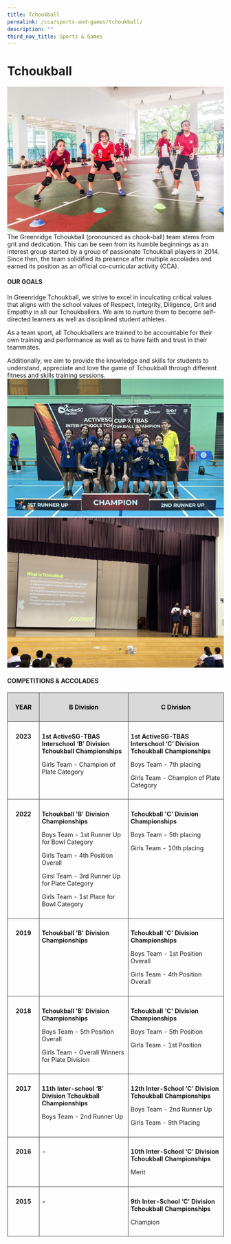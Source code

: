 ```yaml
---
title: Tchoukball
permalink: /cca/sports-and-games/tchoukball/
description: ""
third_nav_title: Sports & Games
---
```

# **Tchoukball**

![](/images/2a.jpg)
The Greenridge Tchoukball (pronounced as chook-ball) team stems from grit and dedication. This can be seen from its humble beginnings as an interest group started by a group of passionate Tchoukball players in 2014. Since then, the team solidified its presence after multiple accolades and earned its position as an official co-curricular activity (CCA). <br>

 
#### **OUR GOALS**

In Greenridge Tchoukball, we strive to excel in inculcating critical values that aligns with the school values of Respect, Integrity, Diligence, Grit and Empathy in all our Tchoukballers. We aim to nurture them to become self-directed learners as well as disciplined student athletes. 

As a team sport, all Tchoukballers are trained to be accountable for their own training and performance as well as to have faith and trust in their teammates. 

Additionally, we aim to provide the knowledge and skills for students to understand, appreciate and love the game of Tchoukball through different fitness and skills training sessions. 
![](/images/TCHOUKBALL2023/tchoukball%201.jpg)<br>
![](/images/TCHOUKBALL2023/tchoukball%202.jpg)

#### **COMPETITIONS &amp; ACCOLADES**
 <!-- /\* Font Definitions \*/ @font-face {font-family:"Cambria Math"; panose-1:2 4 5 3 5 4 6 3 2 4; mso-font-charset:0; mso-generic-font-family:roman; mso-font-pitch:variable; mso-font-signature:-536869121 1107305727 33554432 0 415 0;} /\* Style Definitions \*/ p.MsoNormal, li.MsoNormal, div.MsoNormal {mso-style-unhide:no; mso-style-qformat:yes; mso-style-parent:""; margin:0cm; line-height:115%; mso-pagination:widow-orphan; font-size:11.0pt; font-family:"Arial",sans-serif; mso-fareast-font-family:Arial; mso-ansi-language:EN;} .MsoChpDefault {mso-style-type:export-only; mso-default-props:yes; font-family:"Arial",sans-serif; mso-ascii-font-family:Arial; mso-fareast-font-family:Arial; mso-hansi-font-family:Arial; mso-bidi-font-family:Arial; mso-font-kerning:0pt; mso-ligatures:none; mso-ansi-language:EN;} .MsoPapDefault {mso-style-type:export-only; line-height:115%;} @page WordSection1 {size:612.0pt 792.0pt; margin:72.0pt 72.0pt 72.0pt 72.0pt; mso-header-margin:36.0pt; mso-footer-margin:36.0pt; mso-paper-source:0;} div.WordSection1 {page:WordSection1;} -->

<table class="MsoNormalTable" border="1" cellspacing="0" cellpadding="0" width="624" style="border-collapse:collapse;mso-table-layout-alt:fixed;border:none;
 mso-yfti-tbllook:1536;mso-padding-alt:0cm 5.4pt 0cm 5.4pt;mso-border-insideh:
 cell-none;mso-border-insidev:cell-none"><tbody><tr style="mso-yfti-irow:0;mso-yfti-firstrow:yes;height:27.75pt"><td width="80" valign="top" style="width:60.0pt;border:solid #444444 1.0pt;
  mso-border-alt:solid #444444 .75pt;background:#D9D9D9;padding:8.0pt 4.0pt 8.0pt 4.0pt;
  height:27.75pt"><p class="MsoNormal" align="center" style="text-align:center;line-height:normal"><b style="mso-bidi-font-weight:normal"><span lang="EN" style="color:black;
  mso-color-alt:windowtext">YEAR</span></b><span lang="EN"></span></p></td><td width="259" valign="top" style="width:194.25pt;border:solid #444444 1.0pt;
  border-left:none;mso-border-left-alt:solid #444444 .75pt;mso-border-alt:solid #444444 .75pt;
  background:#D9D9D9;padding:8.0pt 4.0pt 8.0pt 4.0pt;height:27.75pt"><p class="MsoNormal" align="center" style="text-align:center;line-height:normal"><b style="mso-bidi-font-weight:normal"><span lang="EN" style="color:black;
  mso-color-alt:windowtext">B Division</span></b><span lang="EN"></span></p></td><td width="285" valign="top" style="width:213.75pt;border:solid #444444 1.0pt;
  border-left:none;mso-border-left-alt:solid #444444 .75pt;mso-border-alt:solid #444444 .75pt;
  background:#D9D9D9;padding:8.0pt 4.0pt 8.0pt 4.0pt;height:27.75pt"><p class="MsoNormal" align="center" style="text-align:center;line-height:normal"><b style="mso-bidi-font-weight:normal"><span lang="EN" style="color:black;
  mso-color-alt:windowtext">C Division</span></b><span lang="EN"></span></p></td></tr><tr style="mso-yfti-irow:1;height:62.25pt"><td width="80" valign="top" style="width:60.0pt;border:solid #444444 1.0pt;
  border-top:none;mso-border-top-alt:solid #444444 .75pt;mso-border-alt:solid #444444 .75pt;
  padding:8.0pt 4.0pt 8.0pt 4.0pt;height:62.25pt"><p class="MsoNormal" align="center" style="text-align:center;line-height:normal"><b style="mso-bidi-font-weight:normal"><span lang="EN">2023</span></b><span lang="EN"></span></p></td><td width="259" valign="top" style="width:194.25pt;border-top:none;border-left:
  none;border-bottom:solid #444444 1.0pt;border-right:solid #444444 1.0pt;
  mso-border-top-alt:solid #444444 .75pt;mso-border-left-alt:solid #444444 .75pt;
  mso-border-alt:solid #444444 .75pt;padding:8.0pt 4.0pt 8.0pt 4.0pt;
  height:62.25pt"><p class="MsoNormal" style="line-height:normal"><b style="mso-bidi-font-weight:
  normal"><span lang="EN">1st ActiveSG-TBAS Interschool ‘B’ Division Tchoukball Championships</span></b><span lang="EN"></span></p><p class="MsoNormal" style="line-height:normal"><span lang="EN">Girls Team - Champion of Plate Category</span></p></td><td width="285" valign="top" style="width:213.75pt;border-top:none;border-left:
  none;border-bottom:solid #444444 1.0pt;border-right:solid #444444 1.0pt;
  mso-border-top-alt:solid #444444 .75pt;mso-border-left-alt:solid #444444 .75pt;
  mso-border-alt:solid #444444 .75pt;padding:8.0pt 4.0pt 8.0pt 4.0pt;
  height:62.25pt"><p class="MsoNormal" style="line-height:normal"><b style="mso-bidi-font-weight:
  normal"><span lang="EN">1st ActiveSG-TBAS Interschool ‘C’ Division Tchoukball Championships</span></b></p><p class="MsoNormal" style="line-height:normal"><span lang="EN">Boys Team - 7th placing</span></p><p class="MsoNormal" style="line-height:normal"><span lang="EN">Girls Team - Champion of Plate Category</span></p></td></tr><tr style="mso-yfti-irow:2;height:62.25pt"><td width="80" valign="top" style="width:60.0pt;border:solid #444444 1.0pt;
  border-top:none;mso-border-top-alt:solid #444444 .75pt;mso-border-alt:solid #444444 .75pt;
  padding:8.0pt 4.0pt 8.0pt 4.0pt;height:62.25pt"><p class="MsoNormal" align="center" style="text-align:center;line-height:normal"><b style="mso-bidi-font-weight:normal"><span lang="EN">2022</span></b><span lang="EN"></span></p></td><td width="259" valign="top" style="width:194.25pt;border-top:none;border-left:
  none;border-bottom:solid #444444 1.0pt;border-right:solid #444444 1.0pt;
  mso-border-top-alt:solid #444444 .75pt;mso-border-left-alt:solid #444444 .75pt;
  mso-border-alt:solid #444444 .75pt;padding:8.0pt 4.0pt 8.0pt 4.0pt;
  height:62.25pt"><p class="MsoNormal" style="line-height:normal"><b style="mso-bidi-font-weight:
  normal"><span lang="EN" style="background:white;mso-highlight:white">Tchoukball 'B' Division Championships</span><span lang="EN"></span></b></p><p class="MsoNormal" style="line-height:normal"><span lang="EN">Boys Team - 1st Runner Up for Bowl Category</span></p><p class="MsoNormal" style="line-height:normal"><span lang="EN">Girls Team - 4th Position Overall</span></p><p class="MsoNormal" style="line-height:normal"><span lang="EN">Girsl Team - 3rd Runner Up for Plate Category</span></p><p class="MsoNormal" style="line-height:normal"><span lang="EN">Girls Team - 1st Place for Bowl Category</span></p></td><td width="285" valign="top" style="width:213.75pt;border-top:none;border-left:
  none;border-bottom:solid #444444 1.0pt;border-right:solid #444444 1.0pt;
  mso-border-top-alt:solid #444444 .75pt;mso-border-left-alt:solid #444444 .75pt;
  mso-border-alt:solid #444444 .75pt;padding:8.0pt 4.0pt 8.0pt 4.0pt;
  height:62.25pt"><p class="MsoNormal" style="line-height:normal"><b style="mso-bidi-font-weight:
  normal"><span lang="EN" style="background:white;mso-highlight:white">Tchoukball 'C' Division Championships</span><span lang="EN"></span></b></p><p class="MsoNormal" style="line-height:normal"><span lang="EN">Boys Team - 5th placing</span></p><p class="MsoNormal" style="line-height:normal"><span lang="EN">Girls Team - 10th placing</span></p></td></tr><tr style="mso-yfti-irow:3;height:27.75pt"><td width="80" valign="top" style="width:60.0pt;border:solid #444444 1.0pt;
  border-top:none;mso-border-top-alt:solid #444444 .75pt;mso-border-alt:solid #444444 .75pt;
  padding:8.0pt 4.0pt 8.0pt 4.0pt;height:27.75pt"><p class="MsoNormal" align="center" style="text-align:center;line-height:normal"><b style="mso-bidi-font-weight:normal"><span lang="EN">2019</span></b><span lang="EN"></span></p></td><td width="259" valign="top" style="width:194.25pt;border-top:none;border-left:
  none;border-bottom:solid #444444 1.0pt;border-right:solid #444444 1.0pt;
  mso-border-top-alt:solid #444444 .75pt;mso-border-left-alt:solid #444444 .75pt;
  mso-border-alt:solid #444444 .75pt;padding:8.0pt 4.0pt 8.0pt 4.0pt;
  height:27.75pt"><p class="MsoNormal" style="line-height:normal"><b style="mso-bidi-font-weight:
  normal"><span lang="EN">Tchoukball 'B' Division Championships</span></b></p><p class="MsoNormal" style="line-height:normal"><span lang="EN"><span style="mso-spacerun:yes">&nbsp;</span></span></p></td><td width="285" valign="top" style="width:213.75pt;border-top:none;border-left:
  none;border-bottom:solid #444444 1.0pt;border-right:solid #444444 1.0pt;
  mso-border-top-alt:solid #444444 .75pt;mso-border-left-alt:solid #444444 .75pt;
  mso-border-alt:solid #444444 .75pt;padding:8.0pt 4.0pt 8.0pt 4.0pt;
  height:27.75pt"><p class="MsoNormal" style="line-height:normal"><b style="mso-bidi-font-weight:
  normal"><span lang="EN">Tchoukball 'C' Division Championships</span></b><span lang="EN"></span></p><p class="MsoNormal" style="line-height:normal"><span lang="EN">Boys Team - 1st Position Overall</span></p><p class="MsoNormal" style="line-height:normal"><span lang="EN">Girls Team - 4th Position Overall</span></p></td></tr><tr style="mso-yfti-irow:4;height:39.0pt"><td width="80" valign="top" style="width:60.0pt;border:solid #444444 1.0pt;
  border-top:none;mso-border-top-alt:solid #444444 .75pt;mso-border-alt:solid #444444 .75pt;
  padding:8.0pt 4.0pt 8.0pt 4.0pt;height:39.0pt"><p class="MsoNormal" align="center" style="text-align:center;line-height:normal"><b style="mso-bidi-font-weight:normal"><span lang="EN">2018</span></b><span lang="EN"></span></p></td><td width="259" valign="top" style="width:194.25pt;border-top:none;border-left:
  none;border-bottom:solid #444444 1.0pt;border-right:solid #444444 1.0pt;
  mso-border-top-alt:solid #444444 .75pt;mso-border-left-alt:solid #444444 .75pt;
  mso-border-alt:solid #444444 .75pt;padding:8.0pt 4.0pt 8.0pt 4.0pt;
  height:39.0pt"><p class="MsoNormal" style="line-height:normal"><b style="mso-bidi-font-weight:
  normal"><span lang="EN">Tchoukball 'B' Division Championships</span></b><span lang="EN"></span></p><p class="MsoNormal" style="line-height:normal"><span lang="EN">Boys Team - 5th Position Overall</span></p><p class="MsoNormal" style="line-height:normal"><span lang="EN">Girls Team - Overall Winners for Plate Division</span></p></td><td width="285" valign="top" style="width:213.75pt;border-top:none;border-left:
  none;border-bottom:solid #444444 1.0pt;border-right:solid #444444 1.0pt;
  mso-border-top-alt:solid #444444 .75pt;mso-border-left-alt:solid #444444 .75pt;
  mso-border-alt:solid #444444 .75pt;padding:8.0pt 4.0pt 8.0pt 4.0pt;
  height:39.0pt"><p class="MsoNormal" style="line-height:normal"><b style="mso-bidi-font-weight:
  normal"><span lang="EN">Tchoukball 'C' Division Championships</span></b></p><p class="MsoNormal" style="line-height:normal"><span lang="EN">Boys Team - 5th Position</span></p><p class="MsoNormal" style="line-height:normal"><span lang="EN">Girls Team - 1st Position<b style="mso-bidi-font-weight:normal"></b></span></p></td></tr><tr style="mso-yfti-irow:5;height:27.75pt"><td width="80" valign="top" style="width:60.0pt;border:solid #444444 1.0pt;
  border-top:none;mso-border-top-alt:solid #444444 .75pt;mso-border-alt:solid #444444 .75pt;
  padding:8.0pt 4.0pt 8.0pt 4.0pt;height:27.75pt"><p class="MsoNormal" align="center" style="text-align:center;line-height:normal"><b style="mso-bidi-font-weight:normal"><span lang="EN">2017</span></b><span lang="EN"></span></p></td><td width="259" valign="top" style="width:194.25pt;border-top:none;border-left:
  none;border-bottom:solid #444444 1.0pt;border-right:solid #444444 1.0pt;
  mso-border-top-alt:solid #444444 .75pt;mso-border-left-alt:solid #444444 .75pt;
  mso-border-alt:solid #444444 .75pt;padding:8.0pt 4.0pt 8.0pt 4.0pt;
  height:27.75pt"><p class="MsoNormal" style="line-height:normal"><b style="mso-bidi-font-weight:
  normal"><span lang="EN" style="background:white;mso-highlight:white">11th Inter-school ‘B’ Division Tchoukball Championships</span></b></p><p class="MsoNormal" style="line-height:normal"><span lang="EN" style="background:
  white;mso-highlight:white">Boys Team - 2nd Runner Up</span><span lang="EN"></span></p></td><td width="285" valign="top" style="width:213.75pt;border-top:none;border-left:
  none;border-bottom:solid #444444 1.0pt;border-right:solid #444444 1.0pt;
  mso-border-top-alt:solid #444444 .75pt;mso-border-left-alt:solid #444444 .75pt;
  mso-border-alt:solid #444444 .75pt;padding:8.0pt 4.0pt 8.0pt 4.0pt;
  height:27.75pt"><p class="MsoNormal" style="line-height:normal"><b style="mso-bidi-font-weight:
  normal"><span lang="EN" style="background:white;mso-highlight:white">12th Inter-School ‘C’ Division Tchoukball Championships</span></b><span lang="EN" style="background:white;mso-highlight:white"></span></p><p class="MsoNormal" style="line-height:normal"><span lang="EN" style="background:
  white;mso-highlight:white">Boys Team - 2nd Runner Up</span></p><p class="MsoNormal" style="line-height:normal"><span lang="EN" style="background:
  white;mso-highlight:white">Girls Team - 9th Placing</span><span lang="EN"></span></p></td></tr><tr style="mso-yfti-irow:6;height:27.75pt"><td width="80" valign="top" style="width:60.0pt;border:solid #444444 1.0pt;
  border-top:none;mso-border-top-alt:solid #444444 .75pt;mso-border-alt:solid #444444 .75pt;
  padding:8.0pt 4.0pt 8.0pt 4.0pt;height:27.75pt"><p class="MsoNormal" align="center" style="text-align:center;line-height:normal"><b style="mso-bidi-font-weight:normal"><span lang="EN">2016</span></b><span lang="EN"></span></p></td><td width="259" valign="top" style="width:194.25pt;border-top:none;border-left:
  none;border-bottom:solid #444444 1.0pt;border-right:solid #444444 1.0pt;
  mso-border-top-alt:solid #444444 .75pt;mso-border-left-alt:solid #444444 .75pt;
  mso-border-alt:solid #444444 .75pt;padding:8.0pt 4.0pt 8.0pt 4.0pt;
  height:27.75pt"><p class="MsoNormal" style="line-height:normal"><b style="mso-bidi-font-weight:
  normal"><span lang="EN">-</span></b><span lang="EN"></span></p></td><td width="285" valign="top" style="width:213.75pt;border-top:none;border-left:
  none;border-bottom:solid #444444 1.0pt;border-right:solid #444444 1.0pt;
  mso-border-top-alt:solid #444444 .75pt;mso-border-left-alt:solid #444444 .75pt;
  mso-border-alt:solid #444444 .75pt;padding:8.0pt 4.0pt 8.0pt 4.0pt;
  height:27.75pt"><p class="MsoNormal" style="line-height:normal"><b style="mso-bidi-font-weight:
  normal"><span lang="EN" style="background:white;mso-highlight:white">10th Inter-School ‘C’ Division Tchoukball Championships</span></b><span lang="EN" style="background:white;mso-highlight:white"></span></p><p class="MsoNormal" style="line-height:normal"><span lang="EN" style="background:
  white;mso-highlight:white">Merit</span><span lang="EN"></span></p></td></tr><tr style="mso-yfti-irow:7;mso-yfti-lastrow:yes;height:27.75pt"><td width="80" valign="top" style="width:60.0pt;border:solid #444444 1.0pt;
  border-top:none;mso-border-top-alt:solid #444444 .75pt;mso-border-alt:solid #444444 .75pt;
  padding:8.0pt 4.0pt 8.0pt 4.0pt;height:27.75pt"><p class="MsoNormal" align="center" style="text-align:center;line-height:normal"><b style="mso-bidi-font-weight:normal"><span lang="EN">2015</span></b><span lang="EN"></span></p></td><td width="259" valign="top" style="width:194.25pt;border-top:none;border-left:
  none;border-bottom:solid #444444 1.0pt;border-right:solid #444444 1.0pt;
  mso-border-top-alt:solid #444444 .75pt;mso-border-left-alt:solid #444444 .75pt;
  mso-border-alt:solid #444444 .75pt;padding:8.0pt 4.0pt 8.0pt 4.0pt;
  height:27.75pt"><p class="MsoNormal" style="line-height:normal"><b style="mso-bidi-font-weight:
  normal"><span lang="EN">-</span></b><span lang="EN"></span></p></td><td width="285" valign="top" style="width:213.75pt;border-top:none;border-left:
  none;border-bottom:solid #444444 1.0pt;border-right:solid #444444 1.0pt;
  mso-border-top-alt:solid #444444 .75pt;mso-border-left-alt:solid #444444 .75pt;
  mso-border-alt:solid #444444 .75pt;padding:8.0pt 4.0pt 8.0pt 4.0pt;
  height:27.75pt"><p class="MsoNormal" style="line-height:normal"><b style="mso-bidi-font-weight:normal"><span lang="EN" style="background:white;
  mso-highlight:white">9th Inter-School ‘C’ Division Tchoukball Championships</span></b></p><p class="MsoNormal" style="line-height:normal"><span style="mso-bookmark:_Hlk145177953"><span lang="EN" style="background:white;mso-highlight:white">Champion</span></span><span lang="EN"></span></p></td></tr></tbody></table>


